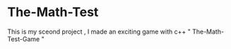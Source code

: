 # The-Math-Test
This is my sceond project , I made an exciting game with c++ " The-Math-Test-Game "
